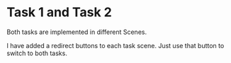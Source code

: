 # Task 1 and Task 2
Both tasks are implemented in different Scenes.

I have added a redirect buttons to each task scene. Just use that button to switch to both tasks.

